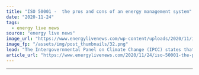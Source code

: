 ```yaml
---
title: "ISO 50001 -  the pros and cons of an energy management system"
date: "2020-11-24"
tags: 
  - energy live news
source: "energy live news"
image_url: "https://www.energylivenews.com/wp-content/uploads/2020/11/iso-50001-blog-image.png"
image_fp: "/assets/img/post_thumbnails/32.png"
lead: "The Intergovernmental Panel on Climate Change (IPCC) states that to prevent catastrophic climate impacts, global temperature rise must be kept below 1.5°C."
article_url: "https://www.energylivenews.com/2020/11/24/iso-50001-the-pros-and-cons-of-an-energy-management-system/"
---
```


---

